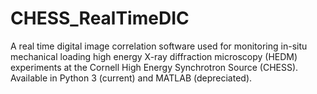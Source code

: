 # CHESS_RealTimeDIC
A real time digital image correlation software used for monitoring in-situ mechanical loading high energy X-ray diffraction microscopy (HEDM) experiments at the Cornell High Energy Synchrotron Source (CHESS). Available in Python 3 (current) and MATLAB (depreciated).
